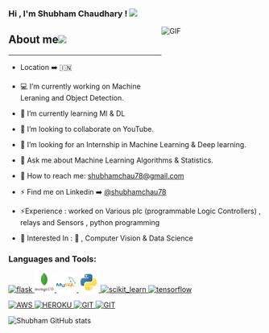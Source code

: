 ### Hi , I'm Shubham Chaudhary ! <img src="https://media.giphy.com/media/hvRJCLFzcasrR4ia7z/giphy.gif" width="25px"> 



 <img align="right" alt="GIF" src="https://static.wixstatic.com/media/bb7b70_d5fde322f7914060b7d997ba9d506a50~mv2.gif" width="200" height="200" />
 
 
## About me<img src="https://media.giphy.com/media/VgCDAzcKvsR6OM0uWg/giphy.gif" width="50">

------------------------------------------------------------------------------------------------------------------------------

- Location 	:arrow_right: :india:
- :computer: I’m currently working on Machine Leraning and Object Detection.
- :blue_book: I’m currently learning Ml & DL
- 👯 I’m looking to collaborate on YouTube.
- 🤔 I’m looking for an Internship in Machine Learning & Deep learning.
- 💬 Ask me about Machine Learning Algorithms & Statistics.
- 📧 How to reach me: shubhamchau78@gmail.com
- ⚡ Find me on Linkedin 	:arrow_right:  [@shubhamchau78](https://www.linkedin.com/in/shubham-chaudhari-3a7270176)

- ⚡Experience : worked on Various plc (programmable Logic Controllers) , relays and Sensors , python programming 
-  :pushpin: Interested In : :robot: , Computer Vision & Data Science

<h3 align="left">Languages and Tools:</h3>
<p align="left"> <a href="https://flask.palletsprojects.com/" target="_blank"> <img src="https://www.vectorlogo.zone/logos/pocoo_flask/pocoo_flask-icon.svg" alt="flask" width="40" height="40"/> </a> 
<a href="https://www.mongodb.com/" target="_blank"> <img src="https://raw.githubusercontent.com/devicons/devicon/master/icons/mongodb/mongodb-original-wordmark.svg" alt="mongodb" width="40" height="40"/> </a>
<a href="https://www.mysql.com/" target="_blank"> <img src="https://raw.githubusercontent.com/devicons/devicon/master/icons/mysql/mysql-original-wordmark.svg" alt="mysql" width="40" height="40"/> </a>
<a href="https://www.python.org" target="_blank"> <img src="https://raw.githubusercontent.com/devicons/devicon/master/icons/python/python-original.svg" alt="python" width="40" height="40"/> </a> 
<a href="https://scikit-learn.org/" target="_blank"> <img src="https://upload.wikimedia.org/wikipedia/commons/0/05/Scikit_learn_logo_small.svg" alt="scikit_learn" width="40" height="40"/> </a> 
 <a href="https://tensorflow.org/" target="_blank"> <img src="https://upload.wikimedia.org/wikipedia/commons/thumb/1/11/TensorFlowLogo.svg/1024px-TensorFlowLogo.svg.png" alt="tensorflow" width="40" height="40"/> </a> 
  
 <a href="https://www.aws.com" target="_blank"> <img src="https://upload.wikimedia.org/wikipedia/commons/thumb/9/93/Amazon_Web_Services_Logo.svg/225px-Amazon_Web_Services_Logo.svg.png" alt="AWS" width="40" height="40"/> </a> 
  <a href="https://www.heroku.com" target="_blank"> <img src="https://upload.wikimedia.org/wikipedia/commons/thumb/e/ec/Heroku_logo.svg/1920px-Heroku_logo.svg.png" alt="HEROKU" width="40" height="40"/> </a> 
   <a href="" target="_blank"> <img src="https://upload.wikimedia.org/wikipedia/commons/thumb/e/e0/Git-logo.svg/225px-Git-logo.svg.png" alt="GIT" width="40" height="40"/> </a>
  <a href="" target="_blank"> <img src="https://miro.medium.com/max/700/1*gN7Xru3A-PTavPI6adpJPQ.png" alt="GIT" width="40" height="40"/> </a> 
 

 
 

 

  


![Shubham GitHub stats](https://github-readme-stats.vercel.app/api?username=shubhamchau222&show_icons=true&theme=radical)
